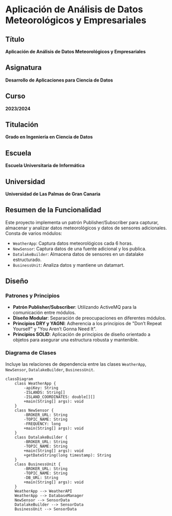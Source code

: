 # Aplicación de Análisis de Datos Meteorológicos y Empresariales

## Título
**Aplicación de Análisis de Datos Meteorológicos y Empresariales**

## Asignatura
**Desarrollo de Aplicaciones para Ciencia de Datos**

## Curso
**2023/2024**

## Titulación
**Grado en Ingeniería en Ciencia de Datos**

## Escuela
**Escuela Universitaria de Informática**

## Universidad
**Universidad de Las Palmas de Gran Canaria**

## Resumen de la Funcionalidad
Este proyecto implementa un patrón Publisher/Subscriber para capturar, almacenar y analizar datos meteorológicos y datos de sensores adicionales. Consta de varios módulos:
- `WeatherApp`: Captura datos meteorológicos cada 6 horas.
- `NewSensor`: Captura datos de una fuente adicional y los publica.
- `DatalakeBuilder`: Almacena datos de sensores en un datalake estructurado.
- `BusinessUnit`: Analiza datos y mantiene un datamart.

## Diseño
### Patrones y Principios
- **Patrón Publisher/Subscriber**: Utilizando ActiveMQ para la comunicación entre módulos.
- **Diseño Modular**: Separación de preocupaciones en diferentes módulos.
- **Principios DRY y YAGNI**: Adherencia a los principios de "Don’t Repeat Yourself" y "You Aren’t Gonna Need It".
- **Principios SOLID**: Aplicación de principios de diseño orientado a objetos para asegurar una estructura robusta y mantenible.

### Diagrama de Clases
Incluye las relaciones de dependencia entre las clases `WeatherApp`, `NewSensor`, `DatalakeBuilder`, `BusinessUnit`.

```mermaid
classDiagram
    class WeatherApp {
        -apiKey: String
        -ISLANDS: String[]
        -ISLAND_COORDINATES: double[][]
        +main(String[] args): void
    }
    class NewSensor {
        -BROKER_URL: String
        -TOPIC_NAME: String
        -FREQUENCY: long
        +main(String[] args): void
    }
    class DatalakeBuilder {
        -BROKER_URL: String
        -TOPIC_NAME: String
        +main(String[] args): void
        +getDateString(long timestamp): String
    }
    class BusinessUnit {
        -BROKER_URL: String
        -TOPIC_NAME: String
        -DB_URL: String
        +main(String[] args): void
    }
    WeatherApp --> WeatherAPI
    WeatherApp --> DatabaseManager
    NewSensor --> SensorData
    DatalakeBuilder --> SensorData
    BusinessUnit --> SensorData
